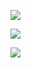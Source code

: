 ![](https://ae01.alicdn.com/kf/H02c8378c0bcf45ed9c613b37d1b4864bf.jpg)

![](https://ae01.alicdn.com/kf/Ha701c39cb7dc410095749f0b11bfa786J.jpg)

![](https://ae01.alicdn.com/kf/Hf3ffaf7cdc85499da2a8848bde0ff4b59.jpg)

















